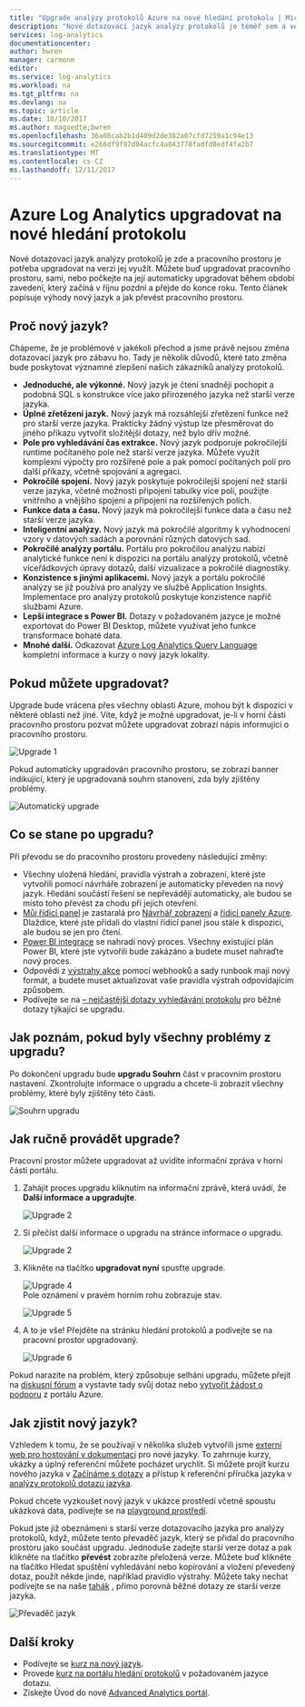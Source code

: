 ```yaml
---
title: "Upgrade analýzy protokolů Azure na nové hledání protokolu | Microsoft Docs"
description: "Nové dotazovací jazyk analýzy protokolů je téměř sem a ve verzi public preview se můžete zapojit.  Tento článek popisuje výhody nový jazyk a jak převést pracovního prostoru."
services: log-analytics
documentationcenter: 
author: bwren
manager: carmonm
editor: 
ms.service: log-analytics
ms.workload: na
ms.tgt_pltfrm: na
ms.devlang: na
ms.topic: article
ms.date: 10/10/2017
ms.author: magoedte;bwren
ms.openlocfilehash: 36a08cab2b1d409d2de382a07cfd7259a1c94e13
ms.sourcegitcommit: e266df9f97d04acfc4a843770fadfd8edf4fa2b7
ms.translationtype: MT
ms.contentlocale: cs-CZ
ms.lasthandoff: 12/11/2017
---
```

# <a name="azure-log-analytics-upgrade-to-new-log-search"></a>Azure Log Analytics upgradovat na nové hledání protokolu

Nové dotazovací jazyk analýzy protokolů je zde a pracovního prostoru je potřeba upgradovat na verzi jej využít.  Můžete buď upgradovat pracovního prostoru, sami, nebo počkejte na její automaticky upgradovat během období zavedení, který začíná v říjnu pozdní a přejde do konce roku.  Tento článek popisuje výhody nový jazyk a jak převést pracovního prostoru.  

## <a name="why-the-new-language"></a>Proč nový jazyk?
Chápeme, že je problémové v jakékoli přechod a jsme právě nejsou změna dotazovací jazyk pro zábavu ho.  Tady je několik důvodů, které tato změna bude poskytovat významné zlepšení našich zákazníků analýzy protokolů.

- **Jednoduché, ale výkonné.** Nový jazyk je čtení snadněji pochopit a podobná SQL s konstrukce více jako přirozeného jazyka než starší verze jazyka.
- **Úplné zřetězení jazyk.**  Nový jazyk má rozsáhlejší zřetězení funkce než pro starší verze jazyka.  Prakticky žádný výstup lze přesměrovat do jiného příkazu vytvořit složitější dotazy, než bylo dřív možné.
- **Pole pro vyhledávání čas extrakce.**  Nový jazyk podporuje pokročilejší runtime počítaného pole než starší verze jazyka.  Můžete využít komplexní výpočty pro rozšířené pole a pak pomocí počítaných polí pro další příkazy, včetně spojování a agregaci.
- **Pokročilé spojení.**  Nový jazyk poskytuje pokročilejší spojení než starší verze jazyka, včetně možnosti připojení tabulky více polí, použijte vnitřního a vnějšího spojení a připojení na rozšířených polích.
- **Funkce data a času.**  Nový jazyk má pokročilejší funkce data a času než starší verze jazyka.
- **Inteligentní analýzy.**  Nový jazyk má pokročilé algoritmy k vyhodnocení vzory v datových sadách a porovnání různých datových sad.
- **Pokročilé analýzy portálu.**  Portálu pro pokročilou analýzu nabízí analytické funkce není k dispozici na portálu analýzy protokolů, včetně víceřádkových úpravy dotazů, další vizualizace a pokročilé diagnostiky.
- **Konzistence s jinými aplikacemi.**  Nový jazyk a portálu pokročilé analýzy se již používá pro analýzy ve službě Application Insights.  Implementace pro analýzy protokolů poskytuje konzistence napříč službami Azure.
- **Lepší integrace s Power BI.** Dotazy v požadovaném jazyce je možné exportovat do Power BI Desktop, můžete využívat jeho funkce transformace bohaté data.
- **Mnohé další.** Odkazovat [Azure Log Analytics Query Language](https://docs.loganalytics.io) kompletní informace a kurzy o nový jazyk lokality.


## <a name="when-can-i-upgrade"></a>Pokud můžete upgradovat?
Upgrade bude vrácena přes všechny oblasti Azure, mohou být k dispozici v některé oblasti než jiné.  Víte, když je možné upgradovat, je-li v horní části pracovního prostoru pozvat můžete upgradovat zobrazí nápis informující o pracovního prostoru.

![Upgrade 1](media/log-analytics-log-search-upgrade/upgrade-01a.png)

Pokud automaticky upgradován pracovního prostoru, se zobrazí banner indikující, který je upgradovaná souhrn stanovení, zda byly zjištěny problémy.

 ![Automatický upgrade](media/log-analytics-log-search-upgrade/auto-upgrade.png)


## <a name="what-happens-after-the-upgrade"></a>Co se stane po upgradu?
Při převodu se do pracovního prostoru provedeny následující změny:

- Všechny uložená hledání, pravidla výstrah a zobrazení, které jste vytvořili pomocí návrháře zobrazení je automaticky převeden na nový jazyk.  Hledání součástí řešení se nepřevádějí automaticky, ale budou se místo toho převést za chodu při jejich otevření.  
- [Můj řídicí panel](log-analytics-dashboards.md) je zastaralá pro [Návrhář zobrazení](log-analytics-view-designer.md) a [řídicí panely Azure](https://docs.microsoft.com/azure/azure-portal/azure-portal-dashboards.md).  Dlaždice, které jste přidali do vlastní řídicí panel jsou stále k dispozici, ale budou se jen pro čtení.
- [Power BI integrace](log-analytics-powerbi.md) se nahradí nový proces.  Všechny existující plán Power BI, které jste vytvořili bude zakázáno a budete muset nahraďte nový proces.
- Odpovědí z [výstrahy akce](log-analytics-alerts-actions.md) pomocí webhooků a sady runbook mají nový formát, a budete muset aktualizovat vaše pravidla výstrah odpovídajícím způsobem.
- Podívejte se na [– nejčastější dotazy vyhledávání protokolu](log-analytics-log-search-faq.md) pro běžné dotazy týkající se upgradu.

## <a name="how-do-i-know-if-there-were-any-issues-from-the-upgrade"></a>Jak poznám, pokud byly všechny problémy z upgradu?
Po dokončení upgradu bude **upgradu Souhrn** část v pracovním prostoru nastavení.  Zkontrolujte informace o upgradu a chcete-li zobrazit všechny problémy, které byly zjištěny této části.

 ![Souhrn upgradu](media/log-analytics-log-search-upgrade/upgrade-summary.png)

## <a name="how-do-i-manually-perform-the-upgrade"></a>Jak ručně provádět upgrade?
Pracovní prostor můžete upgradovat až uvidíte informační zpráva v horní části portálu.  

1.  Zahájit proces upgradu kliknutím na informační zprávě, která uvádí, že **Další informace a upgradujte**.

    ![Upgrade 2](media/log-analytics-log-search-upgrade/upgrade-01a.png)<br>

2.  Si přečíst další informace o upgradu na stránce informace o upgradu.

    ![Upgrade 2](media/log-analytics-log-search-upgrade/upgrade-03.png)<br>

3.  Klikněte na tlačítko **upgradovat nyní** spusťte upgrade.

    ![Upgrade 4](media/log-analytics-log-search-upgrade/upgrade-04.png)<br>Pole oznámení v pravém horním rohu zobrazuje stav.
    
    ![Upgrade 5](media/log-analytics-log-search-upgrade/upgrade-05.png)

4.  A to je vše!  Přejděte na stránku hledání protokolů a podívejte se na pracovní prostor upgradovaný.

    ![Upgrade 6](media/log-analytics-log-search-upgrade/upgrade-06.png)

Pokud narazíte na problém, který způsobuje selhání upgradu, můžete přejít na [diskusní fórum](https://social.msdn.microsoft.com/Forums/azure/home?forum=opinsights) a vystavte tady svůj dotaz nebo [vytvořit žádost o podporu](../azure-supportability/how-to-create-azure-support-request.md) z portálu Azure.

## <a name="how-do-i-learn-the-new-language"></a>Jak zjistit nový jazyk?
Vzhledem k tomu, že se používají v několika služeb vytvořili jsme [externí web pro hostování v dokumentaci](https://docs.loganalytics.io/) pro nové jazyky.  To zahrnuje kurzy, ukázky a úplný referenční můžete pocházet urychlit. Si můžete projít kurzu nového jazyka v [Začínáme s dotazy](https://go.microsoft.com/fwlink/?linkid=856078) a přístup k referenční příručka jazyka v [analýzy protokolů dotazu jazyka](https://go.microsoft.com/fwlink/?linkid=856079).  

Pokud chcete vyzkoušet nový jazyk v ukázce prostředí včetně spoustu ukázková data, podívejte se na [playground prostředí](https://portal.loganalytics.io/demo#/discover/home).

Pokud jste již obeznámeni s starší verze dotazovacího jazyka pro analýzy protokolů, když, můžete tento převaděč jazyk, který se přidal do pracovního prostoru jako součást upgradu.  Jednoduše zadejte starší verze dotaz a pak klikněte na tlačítko **převést** zobrazíte přeložená verze.  Můžete buď klikněte na tlačítko Hledat spuštění vyhledávání nebo kopírování a vložení převedený dotaz, použít někde jinde, například pravidlo výstrahy.  Můžete taky nechat podívejte se na naše [tahák](log-analytics-log-search-transition.md) , přímo porovná běžné dotazy ze starší verze jazyka.

![Převaděč jazyk](media/log-analytics-log-search-upgrade/language-converter.png)


## <a name="next-steps"></a>Další kroky
- Podívejte se [kurz na nový jazyk](https://go.microsoft.com/fwlink/?linkid=856078).
- Provede [kurz na portálu hledání protokolů](log-analytics-log-search-log-search-portal.md) v požadovaném jazyce dotazu.
- Získejte Úvod do nové [Advanced Analytics portál](https://go.microsoft.com/fwlink/?linkid=856587).

